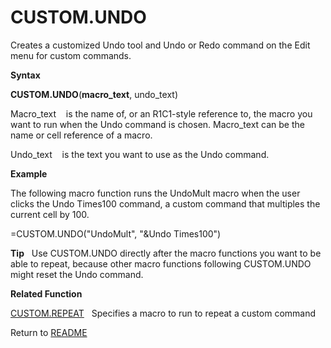 # CUSTOM.UNDO

Creates a customized Undo tool and Undo or Redo command on the Edit menu
for custom commands.

**Syntax**

**CUSTOM.UNDO**(**macro\_text**, undo\_text)

Macro\_text&nbsp;&nbsp;&nbsp;&nbsp;is the name of, or an R1C1-style
reference to, the macro you want to run when the Undo command is chosen.
Macro\_text can be the name or cell reference of a macro.

Undo\_text&nbsp;&nbsp;&nbsp;&nbsp;is the text you want to use as the
Undo command.

**Example**

The following macro function runs the UndoMult macro when the user
clicks the Undo Times100 command, a custom command that multiples the
current cell by 100.

\=CUSTOM.UNDO("UndoMult", "\&Undo Times100")

**Tip**&nbsp;&nbsp;&nbsp;Use CUSTOM.UNDO directly after the macro
functions you want to be able to repeat, because other macro functions
following CUSTOM.UNDO might reset the Undo command.

**Related Function**

[CUSTOM.REPEAT](CUSTOM.REPEAT.md)&nbsp;&nbsp;&nbsp;Specifies a macro to run to repeat a
custom command



Return to [README](README.md#C)

